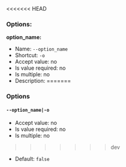 <<<<<<< HEAD
### Options:

**option_name:**

* Name: `--option_name`
* Shortcut: `-o`
* Accept value: no
* Is value required: no
* Is multiple: no
* Description: <none>
=======
### Options

#### `--option_name|-o`

* Accept value: no
* Is value required: no
* Is multiple: no
>>>>>>> dev
* Default: `false`
